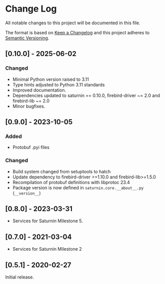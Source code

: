 # Change Log
All notable changes to this project will be documented in this file.

The format is based on [Keep a Changelog](http://keepachangelog.com/)
and this project adheres to [Semantic Versioning](http://semver.org/).

## [0.10.0] - 2025-06-02

### Changed

- Minimal Python version raised to 3.11
- Type hints adjusted to Python 3.11 standards
- Improved documentation.
- Dependencies updated to saturnin == 0.10.0, firebird-driver ~= 2.0 and firebird-lib ~= 2.0
- Minor bugfixes.

## [0.9.0] - 2023-10-05

### Added

- Protobuf .pyi files

### Changed

- Build system changed from setuptools to hatch
- Update dependency to firebird-driver >=1.10.0 and firebird-lib>=1.5.0
- Recompilation of protobuf definitions with libprotoc 23.4
- Package version is now defined in `saturnin.core.__about__.py` (`__version__`)

## [0.8.0] - 2023-03-31

- Services for Saturnin Milestone 5.

## [0.7.0] - 2021-03-04

- Services for Saturnin Milestone 2

## [0.5.1] - 2020-02-27

Initial release.

